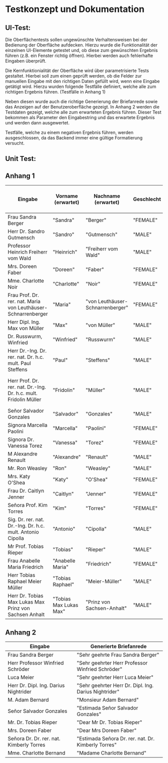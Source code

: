 # Testkonzept und Dokumentation

 

## UI-Test: 

Die Oberflächentests sollen ungewünschte Verhaltensweisen bei der Bedienung der Oberfläche aufdecken. Hierzu wurde die Funktionalität der einzelnen UI-Elemente getestet und, ob diese zum gewünschten Ergebnis führen (z.B. ein Fenster richtig öffnen). Hierbei werden auch fehlerhafte Eingaben überprüft.

Die Kernfunktionialität der Oberfläche wird über parametrisierte Tests gestaltet. Hierbei soll zum einen geprüft werden, ob die Felder zur manuellen Eingabe mit den richtigen Daten gefüllt wird, wenn eine Eingabe getätigt wird. Hierzu wurden folgende Testfälle definiert, welche alle zum richtigen Ergebnis führen. (Testfälle in Anhang 1)

Neben diesen wurde auch die richtige Generierung der Briefanrede sowie das Anzeigen auf der Benutzeroberfläche gezeigt. In Anhang 2 werden die Testdaten gezeigt, welche alle zum erwarteten Ergebnis führen. Dieser Test bekommen als Parameter den Eingabestring und das erwartete Ergebnis und werden dann ausgewertet.

Testfälle, welche zu einem negativen Ergebnis führen, werden ausgeschlossen, da das Backend immer eine gültige Formatierung versucht.

## Unit Test:

 



## Anhang 1

| **Eingabe**                                                  | **Vorname (erwartet)** | **Nachname (erwartet)**          | **Geschlecht** | **Titel (erwartet, mit ; getrennt)**               | **Sprache**   |
| ------------------------------------------------------------ | ---------------------- | -------------------------------- | -------------- | -------------------------------------------------- | ------------- |
| Frau Sandra Berger                                           | "Sandra"               | "Berger"                         | "FEMALE"       |                                                    | "Deutsch"     |
| Herr Dr. Sandro Gutmensch                                    | "Sandro"               | "Gutmensch"                      | "MALE"         | "Dr."                                              | "Deutsch"     |
| Professor Heinrich Freiherr vom Wald                         | "Heinrich"             | "Freiherr vom Wald"              | "MALE"         | "Professor"                                        | "Deutsch"     |
| Mrs. Doreen Faber                                            | "Doreen"               | "Faber"                          | "FEMALE"       |                                                    | "Englisch"    |
| Mme. Charlotte Noir                                          | "Charlotte"            | "Noir"                           | "FEMALE"       |                                                    | "Französisch" |
| Frau Prof. Dr. rer. nat. Maria von  Leuthäuser-Schnarrenberger | "Maria"                | "von Leuthäuser-Schnarrenberger" | "FEMALE"       | "Prof.; Dr. rer. nat"                              | "Deutsch"     |
| Herr Dipl. Ing. Max von Müller                               | "Max"                  | "von Müller"                     | "MALE"         | "Dipl. Ing."                                       | "Deutsch"     |
| Dr. Russwurm, Winfried                                       | "Winfried"             | "Russwurm"                       | "MALE"         | "Dr."                                              | "Deutsch"     |
| Herr Dr.-Ing. Dr. rer. nat. Dr. h.c.  mult. Paul Steffens    | "Paul"                 | "Steffens"                       | "MALE"         | "Dr.-Ing.; Dr. rer. nat.; Dr. h.c.  mult."         | "Deutsch"     |
| Herr Prof. Dr. rer. nat. Dr.-Ing. Dr.  h.c. mult. Fridolin Müller | "Fridolin"             | "Müller"                         | "MALE"         | "Prof.; Dr. rer. nat.; Dr.-Ing.; Dr. h.  c. mult." | "Deutsch"     |
| Señor Salvador Gonzales                                      | "Salvador"             | "Gonzales"                       | "MALE"         |                                                    | "Spanisch"    |
| Signora Marcella Paolini                                     | "Marcella"             | "Paolini"                        | "FEMALE"       |                                                    | "Italienisch" |
| Signora Dr. Vanessa Torez                                    | "Vanessa"              | "Torez"                          | "FEMALE"       | "Dr."                                              | "Italienisch" |
| M Alexandre Renault                                          | "Alexandre"            | "Renault"                        | "MALE"         |                                                    | "Französisch" |
| Mr. Ron Weasley                                              | "Ron"                  | "Weasley"                        | "MALE"         |                                                    | "Englisch"    |
| Mrs. Katy O'Shea                                             | "Katy"                 | "O'Shea"                         | "FEMALE"       |                                                    | "Englisch"    |
| Frau Dr. Caitlyn Jenner                                      | "Caitlyn"              | "Jenner"                         | "FEMALE"       | "Dr."                                              | "Deutsch"     |
| Señora Prof. Kim Torres                                      | "Kim"                  | "Torres"                         | "FEMALE"       | "Prof."                                            | "Spanisch"    |
| Sig. Dr. rer. nat. Dr.-Ing. Dr. h.c.  mult. Antonio Cipolla  | "Antonio"              | "Cipolla"                        | "MALE"         | "Dr.-Ing.; Dr. rer. nat.; Dr. h.c.  mult."         | "Italienisch" |
| Mr Prof. Tobias Rieper                                       | "Tobias"               | "Rieper"                         | "MALE"         | "Prof."                                            | "Englisch"    |
| Frau Anabelle Maria Friedrich                                | "Anabelle Maria"       | "Friedrich"                      | "FEMALE"       |                                                    | "Deutsch"     |
| Herr Tobias Raphael Meier Müller                             | "Tobias Raphael"       | "Meier-Müller"                   | "MALE"         |                                                    | "Deutsch"     |
| Herr Dr. Tobias Max Lukas Max Prinz von  Sachsen Anhalt      | "Tobias Max Lukas Max" | "Prinz von Sachsen-Anhalt"       | "MALE"         | "Dr."                                              | "Deutsch"     |

 



 ## Anhang 2

| Eingabe                                   | Generierte Briefanrede                                 |
| ----------------------------------------- | ------------------------------------------------------ |
| Frau Sandra  Berger                       | "Sehr geehrte Frau Sandra Berger"                      |
| Herr  Professor Winfried Schröder         | "Sehr geehrter Herr Professor Winfried  Schröder"      |
| Luca Meier                                | "Sehr geehrter Herr Luca Meier"                        |
| Herr Dr.  Dipl. Ing. Darius Nightrider    | "Sehr geehrter Herr Dr. Dipl. Ing. Darius  Nightrider" |
| M. Adam  Bernard                          | "Monsieur Adam Bernard"                                |
| Señor  Salvador Gonzales                  | "Estimada Señor Salvador Gonzales"                     |
| Mr. Dr.  Tobias Rieper                    | "Dear Mr Dr. Tobias Rieper"                            |
| Mrs. Doreen  Faber                        | "Dear Mrs Doreen Faber"                                |
| Señora Dr.  Dr. rer. nat. Kimberly Torres | "Estimada Señora Dr. rer. nat. Dr.  Kimberly Torres"   |
| Mme.  Charlotte Bernand                   | "Madame Charlotte Bernand"                             |

 